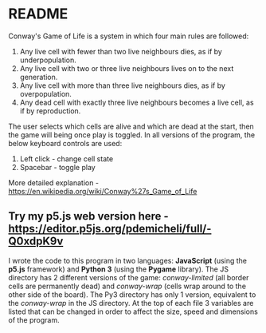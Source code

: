 # README

Conway's Game of Life is a system in which four main rules are followed:
1. Any live cell with fewer than two live neighbours dies, as if by underpopulation.
2. Any live cell with two or three live neighbours lives on to the next generation.
3. Any live cell with more than three live neighbours dies, as if by overpopulation.
4. Any dead cell with exactly three live neighbours becomes a live cell, as if by reproduction.

The user selects which cells are alive and which are dead at the start, then the game will being once play is toggled. In all versions of the program, the below keyboard controls are used:
1. Left click - change cell state
2. Spacebar - toggle play

More detailed explanation - https://en.wikipedia.org/wiki/Conway%27s_Game_of_Life
## Try my p5.js web version here - https://editor.p5js.org/pdemicheli/full/-Q0xdpK9v

I wrote the code to this program in two languages: **JavaScript** (using the **p5.js** framework) and **Python 3** (using the **Pygame** library).
The JS directory has 2 different versions of the game: *conway-limited* (all border cells are permanently dead) and *conway-wrap* (cells wrap around to the other side of the board).
The Py3 directory has only 1 version, equivalent to the *conway-wrap* in the JS directory.
At the top of each file 3 variables are listed that can be changed in order to affect the size, speed and dimensions of the program.
